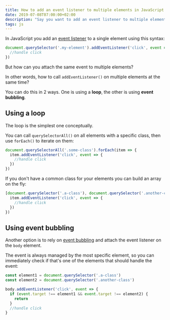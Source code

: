 ```yaml
---
title: How to add an event listener to multiple elements in JavaScript
date: 2019-07-08T07:00:00+02:00
description: "Say you want to add an event listener to multiple elements in JavaScript. How can you do so?"
tags: js
---
```


In JavaScript you add an [event listener](/javascript-events/) to a single element using this syntax:

```js
document.querySelector('.my-element').addEventListener('click', event => {
  //handle click
})
```

But how can you attach the same event to multiple elements?

In other words, how to call `addEventListener()` on multiple elements at the same time?

You can do this in 2 ways. One is using a **loop**, the other is using **event bubbling**.

## Using a loop

The loop is the simplest one conceptually.

You can call `querySelectorAll()` on all elements with a specific class, then use `forEach()` to iterate on them:

```js
document.querySelectorAll('.some-class').forEach(item => {
  item.addEventListener('click', event => {
    //handle click
  })
})
```

If you don't have a common class for your elements you can build an array on the fly:

```js
[document.querySelector('.a-class'), document.querySelector('.another-class')].forEach(item => {
  item.addEventListener('click', event => {
    //handle click
  })
})
```

## Using event bubbling

Another option is to rely on [event bubbling](/javascript-events/#event-bubbling-and-event-capturing) and attach the event listener on the `body` element.

The event is always managed by the most specific element, so you can immediately check if that's one of the elements that should handle the event:

```js
const element1 = document.querySelector('.a-class')
const element2 = document.querySelector('.another-class')

body.addEventListener('click', event => {
  if (event.target !== element1 && event.target !== element2) {
    return
  }
  //handle click
}
```
